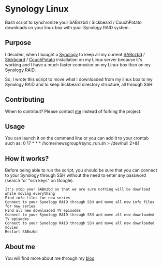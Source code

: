 Synology Linux
==============

Bash script to synchronize your SABnzbd / Sickbeard / CouchPotato downloads on your linux box with your Synology RAID system.

Purpose
-------
I decided, when I bought a [Synology](http://www.synology.com/) to keep all my current [SABnzbd](http://sabnzbd.org/) / [Sickbeard](http://sickbeard.com/) / [CouchPotato](http://couchpotatoapp.com/) installation
on my Linux server because it's working and I have a much faster connexion on my Linux box than on my Synology RAID.

So, I wrote this script to move what I downloaded from my linux box to my Synology RAID and to keep Sickbeard directory structure, all through SSH

Contributing
------------
When to contribut? Please contact [me](https://github.com/metabaron) instead of forking the project.

Usage
-----
You can launch it on the command line or you can add it to your crontab such as:
	0 17 * * * /home/newsgroup/rsync_run.sh > /dev/null 2>&1
	
How it works?
-------------
Before being able to run the script, you should be sure that you can connect to your Synology through SSH without the need to enter any password (search for "ssh keys" on Google).

	It's stop your SABnzbd so that we are sure nothing will be download while moving everything
	Find info files for new series
	Connect to your Synology RAID through SSH and move all new info files for new series
	Find all new downloaded TV episodes
	Connect to your Synology RAID through SSH and move all new downloaded TV episodes
	Connect to your Synology RAID through SSH and move all new downloaded movies
	Restart SABnzbd
	
About me
-------------
You will find more about me through my [blog](http://blog.metabaron.net)